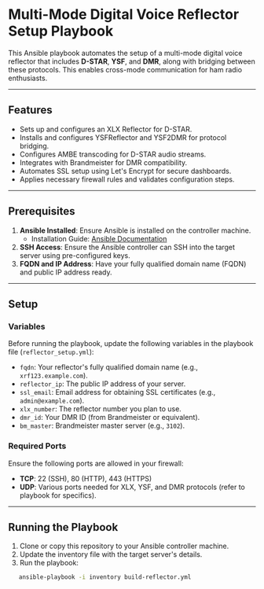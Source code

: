 # Multi-Mode Digital Voice Reflector Setup Playbook

This Ansible playbook automates the setup of a multi-mode digital voice reflector that includes **D-STAR**, **YSF**, and **DMR**, along with bridging between these protocols. This enables cross-mode communication for ham radio enthusiasts.

---

## Features
- Sets up and configures an XLX Reflector for D-STAR.
- Installs and configures YSFReflector and YSF2DMR for protocol bridging.
- Configures AMBE transcoding for D-STAR audio streams.
- Integrates with Brandmeister for DMR compatibility.
- Automates SSL setup using Let's Encrypt for secure dashboards.
- Applies necessary firewall rules and validates configuration steps.

---

## Prerequisites
1. **Ansible Installed**: Ensure Ansible is installed on the controller machine.
   - Installation Guide: [Ansible Documentation](https://docs.ansible.com/ansible/latest/installation_guide/index.html)
2. **SSH Access**: Ensure the Ansible controller can SSH into the target server using pre-configured keys.
3. **FQDN and IP Address**: Have your fully qualified domain name (FQDN) and public IP address ready.

---

## Setup
### Variables
Before running the playbook, update the following variables in the playbook file (`reflector_setup.yml`):

- `fqdn`: Your reflector's fully qualified domain name (e.g., `xrf123.example.com`).
- `reflector_ip`: The public IP address of your server.
- `ssl_email`: Email address for obtaining SSL certificates (e.g., `admin@example.com`).
- `xlx_number`: The reflector number you plan to use.
- `dmr_id`: Your DMR ID (from Brandmeister or equivalent).
- `bm_master`: Brandmeister master server (e.g., `3102`).

### Required Ports
Ensure the following ports are allowed in your firewall:
- **TCP**: 22 (SSH), 80 (HTTP), 443 (HTTPS)
- **UDP**: Various ports needed for XLX, YSF, and DMR protocols (refer to playbook for specifics).

---

## Running the Playbook
1. Clone or copy this repository to your Ansible controller machine.
2. Update the inventory file with the target server's details.
3. Run the playbook:
```bash
   ansible-playbook -i inventory build-reflector.yml
```
